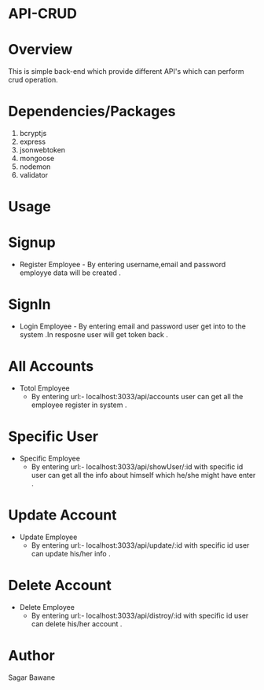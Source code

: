 # API-CRUD

# Overview
This is simple back-end which provide different API's which can perform crud operation.

# Dependencies/Packages
1. bcryptjs
2. express
3. jsonwebtoken
4. mongoose
5. nodemon
6. validator


# Usage
 # Signup 
   * Register Employee
    - By entering username,email and password employye data will be created  .  
 # SignIn 
   * Login Employee
    - By entering email and password user get into to the system .In resposne user will get token back .  
 # All Accounts
   * Totol Employee
     - By entering url:- localhost:3033/api/accounts user can get all the employee register in system .  
 # Specific User
   * Specific  Employee
     - By entering url:- localhost:3033/api/showUser/:id with specific id  user can get all the info about himself which he/she might have enter .   
 # Update Account
   * Update Employee
     -  By entering url:- localhost:3033/api/update/:id with specific id  user can update his/her info  .  
 # Delete Account
   * Delete Employee
     -  By entering url:- localhost:3033/api/distroy/:id with specific id  user can delete his/her account  .   
# Author
Sagar Bawane


